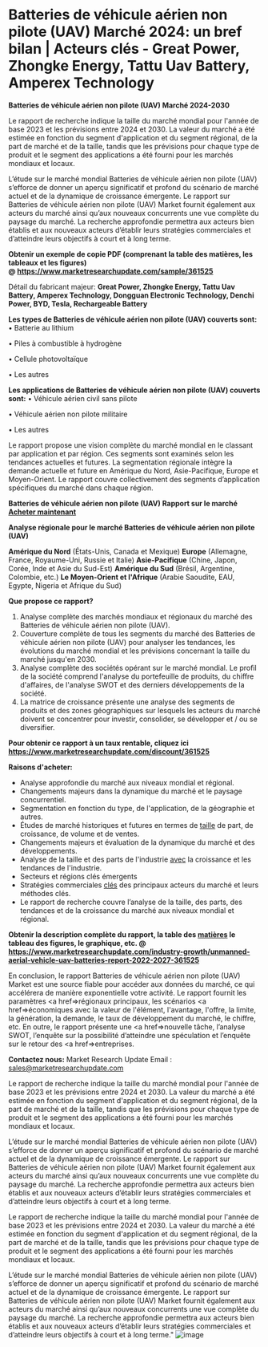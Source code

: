 # Batteries de véhicule aérien non pilote (UAV) Marché 2024: un bref bilan | Acteurs clés - Great Power, Zhongke Energy, Tattu Uav Battery, Amperex Technology

<strong>Batteries de véhicule aérien non pilote (UAV) Marché 2024-2030</strong>

Le rapport de recherche indique la taille du marché mondial pour l'année de base 2023 et les prévisions entre 2024 et 2030. La valeur du marché a été estimée en fonction du segment d'application et du segment régional, de la part de marché et de la taille, tandis que les prévisions pour chaque type de produit et le segment des applications a été fourni pour les marchés mondiaux et locaux.

L’étude sur le marché mondial Batteries de véhicule aérien non pilote (UAV) s’efforce de donner un aperçu significatif et profond du scénario de marché actuel et de la dynamique de croissance émergente. Le rapport sur Batteries de véhicule aérien non pilote (UAV) Market fournit également aux acteurs du marché ainsi qu’aux nouveaux concurrents une vue complète du paysage du marché. La recherche approfondie permettra aux acteurs bien établis et aux nouveaux acteurs d’établir leurs stratégies commerciales et d’atteindre leurs objectifs à court et à long terme.

<strong><b>Obtenir un exemple de copie PDF (comprenant la table des matières, les tableaux et les figures) @ </b></strong><strong><a href=http://www.marketresearchupdate.com/sample/361525>https://www.marketresearchupdate.com/sample/361525</a></strong></u></a></strong>

Détail du fabricant majeur:
<strong>Great Power, Zhongke Energy, Tattu Uav Battery, Amperex Technology, Dongguan Electronic Technology, Denchi Power, BYD, Tesla, Rechargeable Battery</strong>

<strong>Les types de Batteries de véhicule aérien non pilote (UAV) couverts sont:</strong>
• Batterie au lithium

• Piles à combustible à hydrogène

• Cellule photovoltaïque

• Les autres

<strong>Les applications de Batteries de véhicule aérien non pilote (UAV) couverts sont:</strong>
• Véhicule aérien civil sans pilote

• Véhicule aérien non pilote militaire

• Les autres

Le rapport propose une vision complète du marché mondial en le classant par application et par région. Ces segments sont examinés selon les tendances actuelles et futures. La segmentation régionale intègre la demande actuelle et future en Amérique du Nord, Asie-Pacifique, Europe et Moyen-Orient. Le rapport couvre collectivement des segments d’application spécifiques du marché dans chaque région.

<strong>Batteries de véhicule aérien non pilote (UAV) Rapport sur le marché <a href=https://www.marketresearchupdate.com/buynow/361525> Acheter maintenant </a></strong></a></strong>

<strong>Analyse régionale pour le marché Batteries de véhicule aérien non pilote (UAV)</strong>

<strong>Amérique du Nord</strong> (États-Unis, Canada et Mexique)
<strong>Europe</strong> (Allemagne, France, Royaume-Uni, Russie et Italie)
<strong>Asie-Pacifique</strong> (Chine, Japon, Corée, Inde et Asie du Sud-Est)
<strong>Amérique du Sud</strong> (Brésil, Argentine, Colombie, etc.)
<strong>Le Moyen-Orient et l'Afrique</strong> (Arabie Saoudite, EAU, Egypte, Nigeria et Afrique du Sud)

<strong>Que propose ce rapport?</strong>

1) Analyse complète des marchés mondiaux et régionaux du marché des Batteries de véhicule aérien non pilote (UAV).
2) Couverture complète de tous les segments du marché des Batteries de véhicule aérien non pilote (UAV) pour analyser les tendances, les évolutions du marché mondial et les prévisions concernant la taille du marché jusqu'en 2030.
3) Analyse complète des sociétés opérant sur le marché mondial. Le profil de la société comprend l'analyse du portefeuille de produits, du chiffre d'affaires, de l'analyse SWOT et des derniers développements de la société.
4) La matrice de croissance présente une analyse des segments de produits et des zones géographiques sur lesquels les acteurs du marché doivent se concentrer pour investir, consolider, se développer et / ou se diversifier.

<strong>Pour obtenir ce rapport à un taux rentable, cliquez ici</strong>
<strong><a href=https://www.marketresearchupdate.com/discount/361525>https://www.marketresearchupdate.com/discount/361525</a></strong></b></u></strong></a>

<strong>Raisons d'acheter:</strong>
<ul>
  <li>Analyse approfondie du marché aux niveaux mondial et régional.</li>
  <li>Changements majeurs dans la dynamique du marché et le paysage concurrentiel.</li>
  <li>Segmentation en fonction du type, de l'application, de la géographie et autres.</li>
  <li>Études de marché historiques et futures en termes de <a href=>taille</a> de part, de croissance, de volume et de ventes.</li>
  <li>Changements majeurs et évaluation de la dynamique du marché et des développements.</li>
  <li>Analyse de la taille et des parts de l'industrie <a href=>avec</a> la croissance et les tendances de l'industrie.</li>
  <li>Secteurs et régions clés émergents</li>
  <li>Stratégies commerciales <a href=>clés</a> des principaux acteurs du marché et leurs méthodes clés.</li>
  <li>Le rapport de recherche couvre l’analyse de la taille, des parts, des tendances et de la croissance du marché aux niveaux mondial et régional.</li>
</ul>
<strong><b>Obtenir la description complète du rapport, la table des <a href=>matières</a> le tableau des figures, le graphique, etc. @ </b></strong> <strong><a href=https://www.marketresearchupdate.com/industry-growth/unmanned-aerial-vehicle-uav-batteries-report-2022-2027-361525>https://www.marketresearchupdate.com/industry-growth/unmanned-aerial-vehicle-uav-batteries-report-2022-2027-361525</a></strong></a></strong>

En conclusion, le rapport Batteries de véhicule aérien non pilote (UAV) Market est une source fiable pour accéder aux données du marché, ce qui accélérera de manière exponentielle votre activité. Le rapport fournit les paramètres <a href=>régionaux</a> principaux, les scénarios <a href=>économiques</a> avec la valeur de l'élément, l'avantage, l'offre, la limite, la génération, la demande, le taux de développement du marché, le chiffre, etc. En outre, le rapport présente une <a href=>nouvelle</a> tâche, l’analyse SWOT, l’enquête sur la possibilité d’atteindre une spéculation et l’enquête sur le retour des <a href=>entreprises.</a>

<strong>Contactez nous:</strong>
Market Research Update
Email : sales@marketresearchupdate.com

Le rapport de recherche indique la taille du marché mondial pour l'année de base 2023 et les prévisions entre 2024 et 2030. La valeur du marché a été estimée en fonction du segment d'application et du segment régional, de la part de marché et de la taille, tandis que les prévisions pour chaque type de produit et le segment des applications a été fourni pour les marchés mondiaux et locaux.

L’étude sur le marché mondial Batteries de véhicule aérien non pilote (UAV) s’efforce de donner un aperçu significatif et profond du scénario de marché actuel et de la dynamique de croissance émergente. Le rapport sur Batteries de véhicule aérien non pilote (UAV) Market fournit également aux acteurs du marché ainsi qu’aux nouveaux concurrents une vue complète du paysage du marché. La recherche approfondie permettra aux acteurs bien établis et aux nouveaux acteurs d’établir leurs stratégies commerciales et d’atteindre leurs objectifs à court et à long terme.

Le rapport de recherche indique la taille du marché mondial pour l'année de base 2023 et les prévisions entre 2024 et 2030. La valeur du marché a été estimée en fonction du segment d'application et du segment régional, de la part de marché et de la taille, tandis que les prévisions pour chaque type de produit et le segment des applications a été fourni pour les marchés mondiaux et locaux.

L’étude sur le marché mondial Batteries de véhicule aérien non pilote (UAV) s’efforce de donner un aperçu significatif et profond du scénario de marché actuel et de la dynamique de croissance émergente. Le rapport sur Batteries de véhicule aérien non pilote (UAV) Market fournit également aux acteurs du marché ainsi qu’aux nouveaux concurrents une vue complète du paysage du marché. La recherche approfondie permettra aux acteurs bien établis et aux nouveaux acteurs d’établir leurs stratégies commerciales et d’atteindre leurs objectifs à court et à long terme."
![image](https://github.com/johnrobertjr/Market-Research-Update/assets/154120476/653ab973-cbf3-43b7-98af-da69aaf2bb48)
